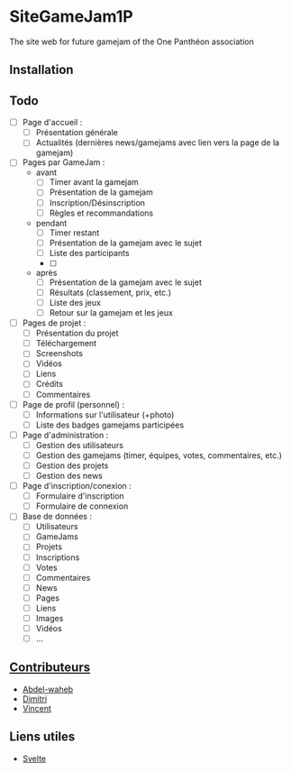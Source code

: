 # SiteGameJam1P
The site web for future gamejam of the One Panthéon association

## Installation


## Todo
- [ ] Page d'accueil :
  - [ ] Présentation générale
  - [ ] Actualités (dernières news/gamejams avec lien vers la page de la gamejam)
- [ ] Pages par GameJam :
  - avant
    - [ ] Timer avant la gamejam
    - [ ] Présentation de la gamejam
    - [ ] Inscription/Désinscription
    - [ ] Règles et recommandations
  - pendant
    - [ ] Timer restant
    - [ ] Présentation de la gamejam avec le sujet
    - [ ] Liste des participants
    - [ ] 
  - après
    - [ ] Présentation de la gamejam avec le sujet
    - [ ] Résultats (classement, prix, etc.)
    - [ ] Liste des jeux
    - [ ] Retour sur la gamejam et les jeux
- [ ] Pages de projet :
  - [ ] Présentation du projet
  - [ ] Téléchargement
  - [ ] Screenshots
  - [ ] Vidéos
  - [ ] Liens
  - [ ] Crédits
  - [ ] Commentaires
- [ ] Page de profil (personnel) :
  - [ ] Informations sur l'utilisateur (+photo)
  - [ ] Liste des badges gamejams participées
- [ ] Page d'administration :
  - [ ] Gestion des utilisateurs
  - [ ] Gestion des gamejams (timer, équipes, votes, commentaires, etc.)
  - [ ] Gestion des projets
  - [ ] Gestion des news

- [ ] Page d'inscription/conexion :
  - [ ] Formulaire d'inscription
  - [ ] Formulaire de connexion

- [ ] Base de données :
  - [ ] Utilisateurs
  - [ ] GameJams
  - [ ] Projets
  - [ ] Inscriptions
  - [ ] Votes
  - [ ] Commentaires
  - [ ] News
  - [ ] Pages
  - [ ] Liens
  - [ ] Images
  - [ ] Vidéos
  - [ ] ...

## [Contributeurs](https://github.com/orgs/OnePantheon/teams/gamejam)
- [Abdel-waheb](https://github.com/L4KK4S)
- [Dimitri](https://github.com/goldor8)
- [Vincent](https://github.com/Fefoler01)

## Liens utiles
- [Svelte](https://svelte.dev/)
